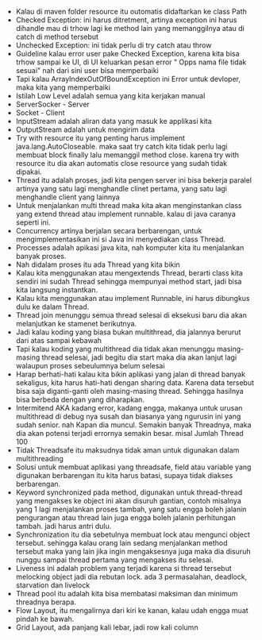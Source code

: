 - Kalau di maven folder resource itu outomatis didaftarkan ke class Path
- Checked Exception: ini harus ditretment, artinya exception ini harus dihandle mau di trhow lagi ke method lain yang
  memanggilnya atau di catch di method tersebut
- Unchecked Exception: ini tidak perlu di try catch atau throw
- Guideline kalau error user pake Checked Exception, karena kita bisa trhow sampai ke UI, di UI keluarkan pesan error "
  Opps nama file tidak sesuai" nah dari sini user bisa memperbaiki
- Tapi kalau ArrayIndexOutOfBoundException ini Error untuk devloper, maka kita yang memperbaiki
- Istilah Low Level adalah semua yang kita kerjakan manual
- ServerSocker - Server
- Socket - Client
- InputStream adalah aliran data yang masuk ke applikasi kita
- OutputStream adalah untuk mengirim data
- Try with resource itu yang penting harus implement java.lang.AutoCloseable. maka saat try catch kita tidak perlu lagi
  membuat block finally lalu memanggil method close. karena try with resource itu dia akan automatis close resource yang
  sudah tidak dipakai.
- Thread itu adalah proses, jadi kita pengen server ini bisa bekerja paralel artinya yang satu lagi menghandle clinet
  pertama, yang satu lagi menghandle client yang lainnya
- Untuk menjalankan multi thread maka kita akan menginstankan class yang extend thread atau implement runnable. kalau di
  java caranya seperti ini.
- Concurrency artinya berjalan secara berbarengan, untuk mengimplementasikan ini si Java ini menyediakan class Thread.
- Processes adalah apikasi java kita, nah komputer kita itu menjalankan banyak proses.
- Nah didalam proses itu ada Thread yang kita bikin
- Kalau kita menggunakan atau mengextends Thread, berarti class kita sendiri ini sudah Thread sehingga mempunyai method
  start, jadi bisa kita langsung instantkan.
- Kalau kita menggunakan atau implement Runnable, ini harus dibungkus dulu ke dalam Thread.
- Thread join menunggu semua thread selesai di eksekusi baru dia akan melanjutkan ke stamenet berikutnya.
- Jadi kalau koding yang biasa bukan multithread, dia jalannya berurut dari atas sampai kebawah
- Tapi kalau koding yang multithread dia tidak akan menunggu masing-masing thread selesai, jadi begitu dia start maka
  dia akan lanjut lagi walaupun proses sebeulumnya belum selesai
- Harap berhati-hati kalau kita bikin aplikasi yang jalan di thread banyak sekaligus, kita harus hati-hati dengan
  sharing data. Karena data tersebut bisa saja diganti-ganti oleh masing-masing thread. Sehingga hasilnya bisa berbeda
  dengan yang diharapkan.
- Intermitend AKA kadang error, kadang engga, makanya untuk urusan multithread di debug nya susah dan biasanya yang
  ngurusin ini yang sudah senior. nah Kapan dia muncul. Semakin banyak Threadnya, maka dia akan potensi terjadi errornya
  semakin besar. misal Jumlah Thread 100
- Tidak Threadsafe itu maksudnya tidak aman untuk digunakan dalam multithreading
- Solusi untuk membuat aplikasi yang threadsafe, field atau variable yang digunakan berbarengan itu kita harus batasi,
  supaya tidak diakses berbarengan.
- Keyword synchronized pada method, digunakan untuk thread-thread yang mengakses ke object ini akan disuruh gantian,
  contoh misalnya yang 1 lagi menjalankan proses tambah, yang satu engga boleh jalanin pengurangan atau thread lain juga
  engga boleh jalanin perhitungan tambah. jadi harus antri dulu.
- Synchronization itu dia sebetulnya membuat lock atau mengunci object tersebut. sehingga kalau orang lain sedang
  menjalankan method tersebut maka yang lain jika ingin mengaksesnya juga maka dia disuruh nunggu sampai thread pertama
  yang mengakses itu selesai.
- Liveness ini adalah problem yang terjadi karena si thread tersebut melocking object jadi dia rebutan lock. ada 3
  permasalahan, deadlock, starvation dan livelock
- Thread pool itu adalah kita bisa membatasi maksiman dan minimum threadnya berapa.
- Flow Layout, itu mengalirnya dari kiri ke kanan, kalau udah engga muat pindah ke bawah.
- Grid Layout, ada panjang kali lebar, jadi row kali column
